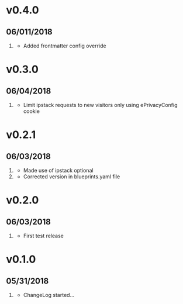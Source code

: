 # v0.4.0
##  06/011/2018

1. [](#new)
    * Added frontmatter config override

# v0.3.0
##  06/04/2018

1. [](#improved)
    * Limit ipstack requests to new visitors only using ePrivacyConfig cookie

# v0.2.1
##  06/03/2018

1. [](#new)
    * Made use of ipstack optional
2. [](#improved)
    * Corrected version in blueprints.yaml file

# v0.2.0
##  06/03/2018

1. [](#new)
    * First test release

# v0.1.0
##  05/31/2018

1. [](#new)
    * ChangeLog started...
